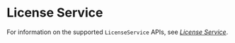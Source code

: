# License Service

For information on the supported `LicenseService` APIs, see *[License Service](https://github.com/ODIM-Project/ODIM/blob/main/docs/README.md#license-service)*.